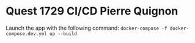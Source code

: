 # Quest 1729 CI/CD Pierre Quignon

Launch the app with the following command: `docker-compose -f docker-compose.dev.yml up --build`
